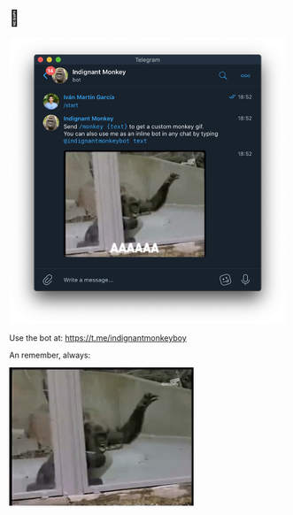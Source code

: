# 🦍

<img src="images/screenshot.png" width="500">

Use the bot at: https://t.me/indignantmonkeyboy

An remember, always:

![Monkey](images/monkey.gif)